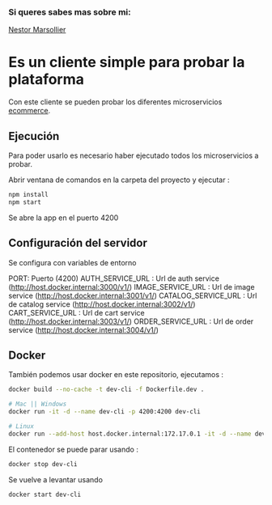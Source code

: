 ### Si queres sabes mas sobre mi:
[Nestor Marsollier](https://github.com/nmarsollier/profile)

# Es un cliente simple para probar la plataforma

Con este cliente se pueden probar los diferentes microservicios [ecommerce](https://github.com/nmarsollier/ecommerce).

## Ejecución

Para poder usarlo es necesario haber ejecutado todos los microservicios a probar.

Abrir ventana de comandos en la carpeta del proyecto y ejecutar :

```bash
npm install
npm start
```

Se abre la app en el puerto 4200

## Configuración del servidor

Se configura con variables de entorno

PORT: Puerto (4200)
AUTH_SERVICE_URL : Url de auth service (http://host.docker.internal:3000/v1/)
IMAGE_SERVICE_URL : Url de image service (http://host.docker.internal:3001/v1/)
CATALOG_SERVICE_URL : Url de catalog service (http://host.docker.internal:3002/v1/)
CART_SERVICE_URL : Url de cart service (http://host.docker.internal:3003/v1/)
ORDER_SERVICE_URL : Url de order service (http://host.docker.internal:3004/v1/)

## Docker

También podemos usar docker en este repositorio, ejecutamos :

```bash
docker build --no-cache -t dev-cli -f Dockerfile.dev .

# Mac || Windows
docker run -it -d --name dev-cli -p 4200:4200 dev-cli

# Linux
docker run --add-host host.docker.internal:172.17.0.1 -it -d --name dev-cli -p 4200:4200 dev-cli 
```

El contenedor se puede parar usando :

```bash
docker stop dev-cli
```

Se vuelve a levantar usando

```bash
docker start dev-cli
```
